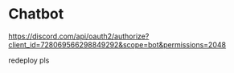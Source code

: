 # Chatbot

https://discord.com/api/oauth2/authorize?client_id=728069566298849292&scope=bot&permissions=2048

redeploy pls
